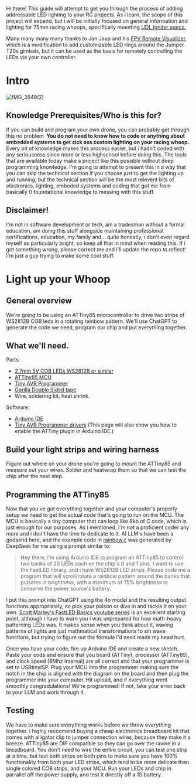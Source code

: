 Hi there! This guide will attempt to get you through the process of adding addressable LED lighting to your RC projects. As i learn, the scope of this project will expand, but i will be initially focused on general information and lighting for 75mm racing whoops, specifically meeeting [UDL Igniter specs.](https://undergrounddroneleague.com/)

Many many many many thanks to Jan Jaap and his [FPV Remote Visualizer,](https://github.com/UAV-Painkillers/fpv-remote-visualizer) which is a modification to add customizable LED rings around the Jumper T20s gimbals, but it can be used as the basis for remotely controlling the LEDs via your own controller.

# Intro

![IMG_2649(2)](https://github.com/user-attachments/assets/79f75dfe-c7d2-4d7c-a814-40f3fff89a19)


## Knowledge Prerequisites/Who is this for?

If you can build and program your own drone, you can probably get through this no problem. **You do not need to know how to code or anything about embedded systems to get sick ass custom lighting on your racing whoop.** Every bit of knowledge makes this process easier, but i hadn't coded with any seriousness since more or less highschool before doing this. The tools that are available today make a project like this possible without deep programming knowledge. I'm going to attempt to present this in a way that you can skip the technical section if you choose just to get the lighting up and running, but the technical section will be the most relevent bits of electronics, lighting, embeded systems and coding that got me from basically 0 foundational knowledge to messing with this stuff.

## Disclaimer!

I'm not in software development or tech, am a tradesman without a formal education, am doing this stuff alongside maintaining professional certifications, education, my family and... quite honestly, i don't even regard myself as particularly bright, so keep all that in mind when reading this. If i got something wrong, please correct me and i'll update the repo to reflect! I'm just a guy trying to make some cool stuff.

# Light up your Whoop
## General overview

We're going to be using an ATTiny85 microcontroller to drive two strips of WS2812B COB leds in a rotating rainbow pattern. We'll use ChatGPT to generate the code we need, program our chip and put everything together.

## What we'll need.

Parts:
- [2.7mm 5V COB LEDs WS2812B or similar](https://www.alibaba.com/product-detail/2-7mm-COB-LED-Strip-Ultra_1601423996981.html)
- [ATTiny85 MCU](https://www.alibaba.com/product-detail/ATTINY85-20PU-ATTINY85-Attiny85-Microcontroller-DIP8_11000018774516.html)
- [Tiny AVR Programmer](https://www.amazon.com/SparkFun-Tiny-AVR-Programmer/dp/B00B6KNJRY)
- [Gorilla Double Sided tape](https://gorillatough.com/product/gorilla-double-sided-tape/)
- Wire, soldering kit, heat shrink.

Software:
- [Arduino IDE](https://support.arduino.cc/hc/en-us/articles/360019833020-Download-and-install-Arduino-IDE)
- [Tiny AVR Programmer drivers](https://learn.sparkfun.com/tutorials/tiny-avr-programmer-hookup-guide/#automatic-install) (This page will also show you how to enable the ATTiny plugin in Arduino IDE.)

## Build your light strips and wiring harness

Figure out where on your drone you're going to mount the ATTiny85 and measure out your wires. Solder and heatwrap them so that we can test the chip after the next step.
  
## Programming the ATTiny85

Now that you've got everything together and your computer's properly setup we need to get the actual code that's going to run on the MCU. The MCU is basically a tiny computer that can loop like 8kb of C code, which is just enough for our purposes. As i mentioned, i'm not a proficient coder any more and i don't have the time to dedicate to it. AI LLM's have been a godsend here, and the example code in [rainbow.c](rainbow.c) was generated by DeepSeek for me using a prompt similar to:
  
> Hey there, i'm using Arduino IDE to program an ATTiny85 to control two banks of 20 LEDs each on the chip's 0 and 1 pins. I want to use the FastLED library, and i have WS2812B LED strips. Please code me a program that will scroll/rotate a rainbow pattern around the banks that pulsates in brightness, with a maximum of 75% brightness to conserve the power source's battery.

I put this prompt into ChatGPT using the 4o model and the resulting output functions appropriately, so pick your poison or dive in and tackle it on your own. [Scott Marley's FastLED Basics youtube series](https://www.youtube.com/watch?v=4Ut4UK7612M&t=579s&pp=ygURTEVEIGNvZGluZyBiYXNpY3M%3D) is an excellent starting point, although i have to warn you i was unprepared for how math-heavy patterning LEDs was. It makes sense when you think about it, waving patterns of lights are just mathmatical transformations to sin wave functions, but trying to figure out the formula i'd need made my head hurt.

Once you have your code, fire up Arduino IDE and create a new sketch. Paste your code and ensure that you board (ATTiny), processor (ATTiny85), and clock speed (8Mhz Internal) are all correct and that your programmer is set to USBtinyISP. Plug your MCU into the programmer making sure the notch in the chip is aligned with the diagram on the board and then plug the programmer into your computer. Hit upload, and if everything went smoothly congradulations! We're programmed! If not, take your error back to your LLM and work through it.

## Testing

We have to make sure everything works before we throw everything together. I highly reccomend buying a cheap electronics breadboard kit that comes with alligator clip to jumper connection wires, because they make it a breeze. ATTiny85 are DIP compatible so they can go over the ravine in a breadboard. You don't need to wire the entire circuit, you can test one strip at a time, but test both strips on both pins to make sure you have 100% functionality from both your LED strips, which tend to be more delicate than single colored COB strips, and your MCU. Run your LEDs and chip in parrallel off the power supply, and test it directly off a 1S battery.
